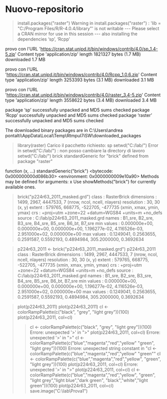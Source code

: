 # Nuovo-repositorio
> install.packages("raster")
Warning in install.packages("raster") :
  'lib = "C:/Program Files/R/R-4.0.4/library"' is not writable
--- Please select a CRAN mirror for use in this session ---
also installing the dependencies ‘sp’, ‘Rcpp’

provo con l'URL 'https://cran.stat.unipd.it/bin/windows/contrib/4.0/sp_1.4-5.zip'
Content type 'application/zip' length 1821327 bytes (1.7 MB)
downloaded 1.7 MB

provo con l'URL 'https://cran.stat.unipd.it/bin/windows/contrib/4.0/Rcpp_1.0.6.zip'
Content type 'application/zip' length 3253393 bytes (3.1 MB)
downloaded 3.1 MB

provo con l'URL 'https://cran.stat.unipd.it/bin/windows/contrib/4.0/raster_3.4-5.zip'
Content type 'application/zip' length 3558622 bytes (3.4 MB)
downloaded 3.4 MB

package ‘sp’ successfully unpacked and MD5 sums checked
package ‘Rcpp’ successfully unpacked and MD5 sums checked
package ‘raster’ successfully unpacked and MD5 sums checked

The downloaded binary packages are in
        C:\Users\andrea pontalti\AppData\Local\Temp\RtmpuI7iSW\downloaded_packages
> library(raster)
Carico il pacchetto richiesto: sp
> setwd("C:/lab/")
Error in setwd("C:/lab/") : non posso cambiare la directory di lavoro
> setwd("C:/lab/")
> brick
standardGeneric for "brick" defined from package "raster"

function (x, ...) 
standardGeneric("brick")
<bytecode: 0x000000000d086b30>
<environment: 0x0000000009e10a90>
Methods may be defined for arguments: x
Use  showMethods("brick")  for currently available ones.
> brick("p224r63_2011_masked.grd")
class      : RasterBrick 
dimensions : 1499, 2967, 4447533, 7  (nrow, ncol, ncell, nlayers)
resolution : 30, 30  (x, y)
extent     : 579765, 668775, -522705, -477735  (xmin, xmax, ymin, ymax)
crs        : +proj=utm +zone=22 +datum=WGS84 +units=m +no_defs 
source     : C:/lab/p224r63_2011_masked.grd 
names      :       B1_sre,       B2_sre,       B3_sre,       B4_sre,       B5_sre,        B6_bt,       B7_sre 
min values : 0.000000e+00, 0.000000e+00, 0.000000e+00, 1.196277e-02, 4.116526e-03, 2.951000e+02, 0.000000e+00 
max values :    0.1249041,    0.2563655,    0.2591587,    0.5592193,    0.4894984,  305.2000000,    0.3692634 

> p224r63_2011 <- brick("p224r63_2011_masked.grd")
> p224r63_2011
class      : RasterBrick 
dimensions : 1499, 2967, 4447533, 7  (nrow, ncol, ncell, nlayers)
resolution : 30, 30  (x, y)
extent     : 579765, 668775, -522705, -477735  (xmin, xmax, ymin, ymax)
crs        : +proj=utm +zone=22 +datum=WGS84 +units=m +no_defs 
source     : C:/lab/p224r63_2011_masked.grd 
names      :       B1_sre,       B2_sre,       B3_sre,       B4_sre,       B5_sre,        B6_bt,       B7_sre 
min values : 0.000000e+00, 0.000000e+00, 0.000000e+00, 1.196277e-02, 4.116526e-03, 2.951000e+02, 0.000000e+00 
max values :    0.1249041,    0.2563655,    0.2591587,    0.5592193,    0.4894984,  305.2000000,    0.3692634 

> plot(p224r63_2011)
>  plot(p224r63_2011)
> cl <- colorRampPalette(c("black", "grey", "light grey"))(100)
> plot(p224r63_2011, col=cl)
> > cl <- colorRampPalette(c("black", "grey", "light grey"))(100)
Errore: unexpected '>' in ">"
> > plot(p224r63_2011, col=cl)
Errore: unexpected '>' in ">"
> cl <- colorRampPalette(c("blue","magenta","red","yellow" "green", "light grey"))(100)
Errore: unexpected string constant in "cl <- colorRampPalette(c("blue","magenta","red","yellow" "green""
>  cl <- colorRampPalette(c("blue","magenta","red","yellow", "green", "light grey"))(100)
> > plot(p224r63_2011, col=cl)
Errore: unexpected '>' in ">"
> plot(p224r63_2011, col=cl)
> cl <- colorRampPalette(c("blue","magenta","red","yellow", "green", "light grey","light blue","dark green", "black","white","light green"))(100)
> plot(p224r63_2011, col=cl)
> save.image("C:\\lab\\Prova1")
> 
